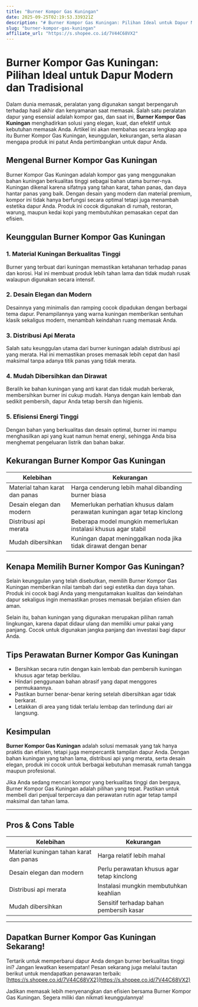 ```yaml
---
title: "Burner Kompor Gas Kuningan"
date: 2025-09-25T02:19:53.339321Z
description: "# Burner Kompor Gas Kuningan: Pilihan Ideal untuk Dapur Modern dan Tradisional..."
slug: "burner-kompor-gas-kuningan"
affiliate_url: "https://s.shopee.co.id/7V44C68VX2"
---
```

# Burner Kompor Gas Kuningan: Pilihan Ideal untuk Dapur Modern dan Tradisional

Dalam dunia memasak, peralatan yang digunakan sangat berpengaruh terhadap hasil akhir dan kenyamanan saat memasak. Salah satu peralatan dapur yang esensial adalah kompor gas, dan saat ini, **Burner Kompor Gas Kuningan** menghadirkan solusi yang elegan, kuat, dan efektif untuk kebutuhan memasak Anda. Artikel ini akan membahas secara lengkap apa itu Burner Kompor Gas Kuningan, keunggulan, kekurangan, serta alasan mengapa produk ini patut Anda pertimbangkan untuk dapur Anda.

## Mengenal Burner Kompor Gas Kuningan

Burner Kompor Gas Kuningan adalah kompor gas yang menggunakan bahan kuningan berkualitas tinggi sebagai bahan utama burner-nya. Kuningan dikenal karena sifatnya yang tahan karat, tahan panas, dan daya hantar panas yang baik. Dengan desain yang modern dan material premium, kompor ini tidak hanya berfungsi secara optimal tetapi juga menambah estetika dapur Anda. Produk ini cocok digunakan di rumah, restoran, warung, maupun kedai kopi yang membutuhkan pemasakan cepat dan efisien.

## Keunggulan Burner Kompor Gas Kuningan

### 1. Material Kuningan Berkualitas Tinggi

Burner yang terbuat dari kuningan memastikan ketahanan terhadap panas dan korosi. Hal ini membuat produk lebih tahan lama dan tidak mudah rusak walaupun digunakan secara intensif.

### 2. Desain Elegan dan Modern

Desainnya yang minimalis dan ramping cocok dipadukan dengan berbagai tema dapur. Penampilannya yang warna kuningan memberikan sentuhan klasik sekaligus modern, menambah keindahan ruang memasak Anda.

### 3. Distribusi Api Merata

Salah satu keunggulan utama dari burner kuningan adalah distribusi api yang merata. Hal ini memastikan proses memasak lebih cepat dan hasil maksimal tanpa adanya titik panas yang tidak merata.

### 4. Mudah Dibersihkan dan Dirawat

Beralih ke bahan kuningan yang anti karat dan tidak mudah berkerak, membersihkan burner ini cukup mudah. Hanya dengan kain lembab dan sedikit pembersih, dapur Anda tetap bersih dan higienis.

### 5. Efisiensi Energi Tinggi

Dengan bahan yang berkualitas dan desain optimal, burner ini mampu menghasilkan api yang kuat namun hemat energi, sehingga Anda bisa menghemat pengeluaran listrik dan bahan bakar.

## Kekurangan Burner Kompor Gas Kuningan

| Kelebihan | Kekurangan |
|------------|--------------|
| Material tahan karat dan panas | Harga cenderung lebih mahal dibanding burner biasa |
| Desain elegan dan modern | Memerlukan perhatian khusus dalam perawatan kuningan agar tetap kinclong |
| Distribusi api merata | Beberapa model mungkin memerlukan instalasi khusus agar stabil |
| Mudah dibersihkan | Kuningan dapat meninggalkan noda jika tidak dirawat dengan benar |

## Kenapa Memilih Burner Kompor Gas Kuningan?

Selain keunggulan yang telah disebutkan, memilih Burner Kompor Gas Kuningan memberikan nilai tambah dari segi estetika dan daya tahan. Produk ini cocok bagi Anda yang mengutamakan kualitas dan keindahan dapur sekaligus ingin memastikan proses memasak berjalan efisien dan aman.

Selain itu, bahan kuningan yang digunakan merupakan pilihan ramah lingkungan, karena dapat didaur ulang dan memiliki umur pakai yang panjang. Cocok untuk digunakan jangka panjang dan investasi bagi dapur Anda.

## Tips Perawatan Burner Kompor Gas Kuningan

- Bersihkan secara rutin dengan kain lembab dan pembersih kuningan khusus agar tetap berkilau.
- Hindari penggunaan bahan abrasif yang dapat menggores permukaannya.
- Pastikan burner benar-benar kering setelah dibersihkan agar tidak berkarat.
- Letakkan di area yang tidak terlalu lembap dan terlindung dari air langsung.

## Kesimpulan

**Burner Kompor Gas Kuningan** adalah solusi memasak yang tak hanya praktis dan efisien, tetapi juga mempercantik tampilan dapur Anda. Dengan bahan kuningan yang tahan lama, distribusi api yang merata, serta desain elegan, produk ini cocok untuk berbagai kebutuhan memasak rumah tangga maupun profesional.

Jika Anda sedang mencari kompor yang berkualitas tinggi dan bergaya, Burner Kompor Gas Kuningan adalah pilihan yang tepat. Pastikan untuk membeli dari penjual terpercaya dan perawatan rutin agar tetap tampil maksimal dan tahan lama.

---

## Pros & Cons Table

| Kelebihan | Kekurangan |
|------------|--------------|
| Material kuningan tahan karat dan panas | Harga relatif lebih mahal |
| Desain elegan dan modern | Perlu perawatan khusus agar tetap kinclong |
| Distribusi api merata | Instalasi mungkin membutuhkan keahlian |
| Mudah dibersihkan | Sensitif terhadap bahan pembersih kasar |

---

## Dapatkan Burner Kompor Gas Kuningan Sekarang!

Tertarik untuk memperbarui dapur Anda dengan burner berkualitas tinggi ini? Jangan lewatkan kesempatan! Pesan sekarang juga melalui tautan berikut untuk mendapatkan penawaran terbaik: [https://s.shopee.co.id/7V44C68VX2](https://s.shopee.co.id/7V44C68VX2)

Jadikan memasak lebih menyenangkan dan efisien bersama Burner Kompor Gas Kuningan. Segera miliki dan nikmati keunggulannya!